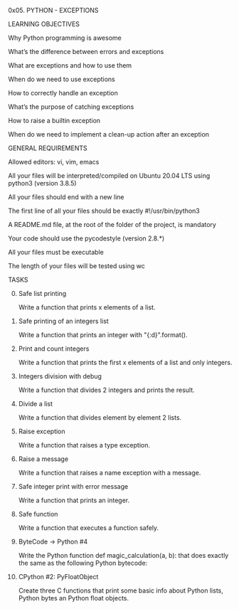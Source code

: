 0x05. PYTHON - EXCEPTIONS

LEARNING OBJECTIVES

Why Python programming is awesome

What’s the difference between errors and exceptions

What are exceptions and how to use them

When do we need to use exceptions

How to correctly handle an exception

What’s the purpose of catching exceptions

How to raise a builtin exception

When do we need to implement a clean-up action after an exception

GENERAL REQUIREMENTS

Allowed editors: vi, vim, emacs

All your files will be interpreted/compiled on Ubuntu 20.04 LTS using python3 (version 3.8.5)

All your files should end with a new line

The first line of all your files should be exactly #!/usr/bin/python3

A README.md file, at the root of the folder of the project, is mandatory

Your code should use the pycodestyle (version 2.8.*)

All your files must be executable

The length of your files will be tested using wc

 
TASKS

0. Safe list printing

	Write a function that prints x elements of a list.

   
1. Safe printing of an integers list

	Write a function that prints an integer with "{:d}".format().
   
2. Print and count integers

	Write a function that prints the first x elements of a list and only integers.
   
3. Integers division with debug

	Write a function that divides 2 integers and prints the result.
   
4. Divide a list

	Write a function that divides element by element 2 lists.
   
5. Raise exception

	Write a function that raises a type exception.
   
6. Raise a message

	Write a function that raises a name exception with a message.

7. Safe integer print with error message

	Write a function that prints an integer.
   
8. Safe function

	Write a function that executes a function safely.

   
9. ByteCode -> Python #4

	Write the Python function def magic_calculation(a, b): that does exactly the same as the following Python bytecode:

   
10. CPython #2: PyFloatObject

	Create three C functions that print some basic info about Python lists, Python bytes an Python float objects.
